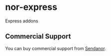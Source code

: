 nor-express
===========

Express addons

Commercial Support
------------------

You can buy commercial support from [Sendanor](http://sendanor.com/software).
